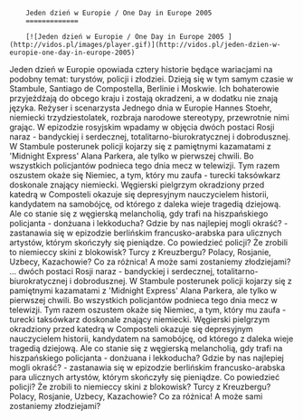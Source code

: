 
        Jeden dzień w Europie / One Day in Europe 2005 
        =============
        
        [![Jeden dzień w Europie / One Day in Europe 2005 ](http://vidos.pl/images/player.gif)](http://vidos.pl/jeden-dzien-w-europie-one-day-in-europe-2005)
        
        
 Jeden dzień w Europie opowiada cztery historie będące wariacjami na podobny temat: turystów, policji i złodziei. Dzieją się w tym samym czasie w Stambule, Santiago de Compostella, Berlinie i Moskwie. Ich bohaterowie przyjeżdżają do obcego kraju i zostają okradzeni, a w dodatku nie znają języka. Reżyser i scenarzysta Jednego dnia w Europie Hannes Stoehr, niemiecki trzydziestolatek, rozbraja narodowe stereotypy, przewrotnie nimi grając. W epizodzie rosyjskim wpadamy w objęcia dwóch postaci Rosji naraz - bandyckiej i serdecznej, totalitarno-biurokratycznej i dobrodusznej. W Stambule posterunek policji kojarzy się z pamiętnymi kazamatami z 'Midnight Express' Alana Parkera, ale tylko w pierwszej chwili. Bo wszystkich policjantów podnieca tego dnia mecz w telewizji. Tym razem oszustem okaże się Niemiec, a tym, który mu zaufa - turecki taksówkarz doskonale znający niemiecki. Węgierski pielgrzym okradziony przed katedrą w Composteli okazuje się depresyjnym nauczycielem historii, kandydatem na samobójcę, od którego z daleka wieje tragedią dziejową. Ale co stanie się z węgierską melancholią, gdy trafi na hiszpańskiego policjanta - donżuana i lekkoducha? Gdzie by nas najlepiej mogli okraść? - zastanawia się w epizodzie berlińskim francusko-arabska para ulicznych artystów, którym skończyły się pieniądze. Co powiedzieć policji? Że zrobili to niemieccy skini z blokowisk? Turcy z Kreuzbergu? Polacy, Rosjanie, Uzbecy, Kazachowie? Co za różnica! A może sami zostaniemy złodziejami?   ... dwóch postaci Rosji naraz - bandyckiej i serdecznej, totalitarno-biurokratycznej i dobrodusznej. W Stambule posterunek policji kojarzy się z pamiętnymi kazamatami z 'Midnight Express' Alana Parkera, ale tylko w pierwszej chwili. Bo wszystkich policjantów podnieca tego dnia mecz w telewizji. Tym razem oszustem okaże się Niemiec, a tym, który mu zaufa - turecki taksówkarz doskonale znający niemiecki. Węgierski pielgrzym okradziony przed katedrą w Composteli okazuje się depresyjnym nauczycielem historii, kandydatem na samobójcę, od którego z daleka wieje tragedią dziejową. Ale co stanie się z węgierską melancholią, gdy trafi na hiszpańskiego policjanta - donżuana i lekkoducha? Gdzie by nas najlepiej mogli okraść? - zastanawia się w epizodzie berlińskim francusko-arabska para ulicznych artystów, którym skończyły się pieniądze. Co powiedzieć policji? Że zrobili to niemieccy skini z blokowisk? Turcy z Kreuzbergu? Polacy, Rosjanie, Uzbecy, Kazachowie? Co za różnica! A może sami zostaniemy złodziejami?
    